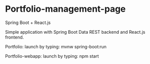 # Portfolio-management-page
Spring Boot + React.js

Simple application with Spring Boot Data REST backend and React.js frontend. 

Portfolio: launch by typing: mvnw spring-boot:run

Portfolio-webapp: launch by typing: npm start
